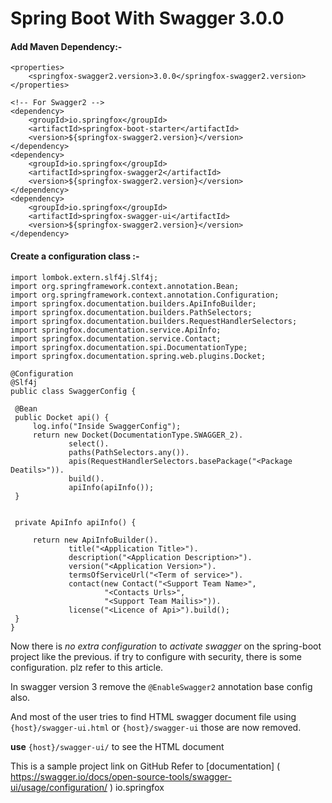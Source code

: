 # Spring Boot With Swagger 3.0.0
#### Add Maven Dependency:-
```
<properties>        
    <springfox-swagger2.version>3.0.0</springfox-swagger2.version>
</properties>
 	
<!-- For Swagger2 -->
<dependency>
    <groupId>io.springfox</groupId>
    <artifactId>springfox-boot-starter</artifactId>
    <version>${springfox-swagger2.version}</version>
</dependency>
<dependency>
    <groupId>io.springfox</groupId>
    <artifactId>springfox-swagger2</artifactId>
    <version>${springfox-swagger2.version}</version>
</dependency>
<dependency>
    <groupId>io.springfox</groupId>
    <artifactId>springfox-swagger-ui</artifactId>
    <version>${springfox-swagger2.version}</version>
</dependency>
```
#### Create a configuration class :-
```
import lombok.extern.slf4j.Slf4j;
import org.springframework.context.annotation.Bean;
import org.springframework.context.annotation.Configuration;
import springfox.documentation.builders.ApiInfoBuilder;
import springfox.documentation.builders.PathSelectors;
import springfox.documentation.builders.RequestHandlerSelectors;
import springfox.documentation.service.ApiInfo;
import springfox.documentation.service.Contact;
import springfox.documentation.spi.DocumentationType;
import springfox.documentation.spring.web.plugins.Docket;

@Configuration
@Slf4j
public class SwaggerConfig {

 @Bean
 public Docket api() {
     log.info("Inside SwaggerConfig");
     return new Docket(DocumentationType.SWAGGER_2).
             select().
             paths(PathSelectors.any()).
             apis(RequestHandlerSelectors.basePackage("<Package Deatils>")).
             build().
             apiInfo(apiInfo());
 }


 private ApiInfo apiInfo() {

     return new ApiInfoBuilder().
             title("<Application Title>").
             description("<Application Description>").
             version("<Application Version>").
             termsOfServiceUrl("<Term of service>").
             contact(new Contact("<Support Team Name>",
                     "<Contacts Urls>",
                     "<Support Team Mailis>")).
             license("<Licence of Api>").build();
 }
}
```
Now there is *no extra configuration* to *activate swagger* on the spring-boot project like the previous. if try to configure with security, there is some configuration. plz refer to this article.

In swagger version 3 remove the ```@EnableSwagger2``` annotation base config also.

And most of the user tries to find HTML swagger document file using ```{host}/swagger-ui.html``` or ```{host}/swagger-ui``` those are now removed.

**use** ```{host}/swagger-ui/``` to see the HTML document

This is a sample project link on GitHub Refer to [documentation] ( https://swagger.io/docs/open-source-tools/swagger-ui/usage/configuration/ ) io.springfox
